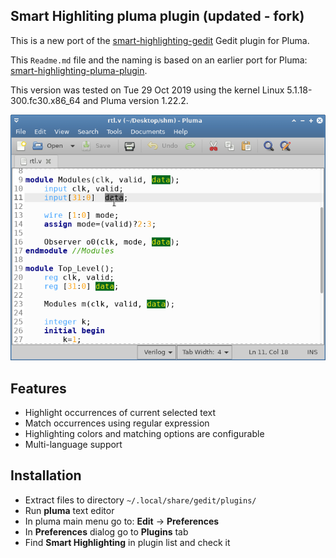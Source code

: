 ## Smart Highliting pluma plugin (updated - fork)

This is a new port of the [smart-highlighting-gedit](https://code.google.com/p/smart-highlighting-gedit/) Gedit plugin for Pluma.

This `Readme.md` file and the naming is based on an earlier port for Pluma: [smart-highlighting-pluma-plugin](https://github.com/maciejzgadzaj/smart-highlighting-pluma-plugin/).

This version was tested on Tue 29 Oct 2019 using the kernel Linux 5.1.18-300.fc30.x86_64 and Pluma version 1.22.2. 

![Screenshot](PlumaScreenshot.png "Screenshot of smart-highlighting-pluma-plugin-2")


## Features

* Highlight occurrences of current selected text
* Match occurrences using regular expression
* Highlighting colors and matching options are configurable
* Multi-language support


## Installation

* Extract files to directory `~/.local/share/gedit/plugins/`
* Run **pluma** text editor
* In pluma main menu go to: **Edit** -> **Preferences**
* In **Preferences** dialog go to **Plugins** tab
* Find **Smart Highlighting** in plugin list and check it

